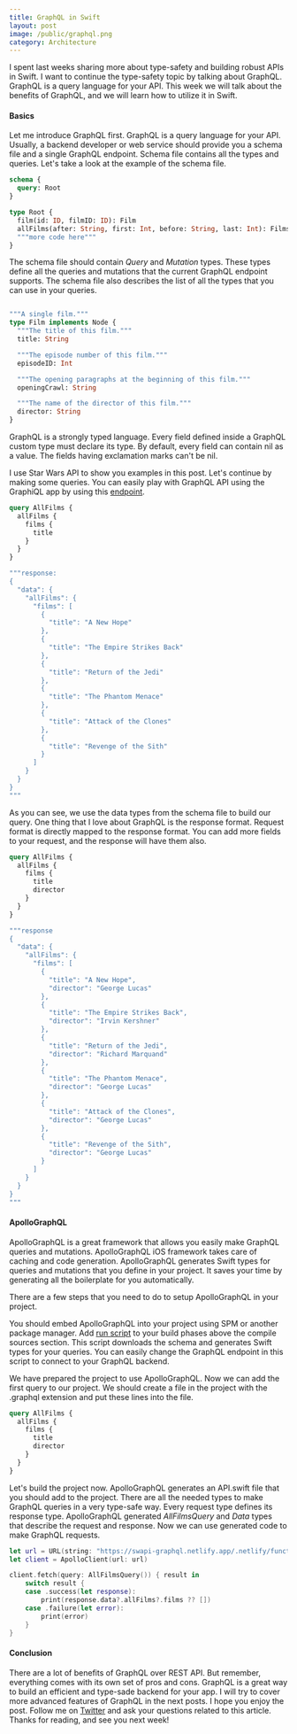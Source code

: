 ```yaml
---
title: GraphQL in Swift
layout: post
image: /public/graphql.png
category: Architecture
---
```


I spent last weeks sharing more about type-safety and building robust APIs in Swift. I want to continue the type-safety topic by talking about GraphQL. GraphQL is a query language for your API. This week we will talk about the benefits of GraphQL, and we will learn how to utilize it in Swift.

#### Basics
Let me introduce GraphQL first. GraphQL is a query language for your API. Usually, a backend developer or web service should provide you a schema file and a single GraphQL endpoint. Schema file contains all the types and queries. Let's take a look at the example of the schema file.

```graphql
schema {
  query: Root
}

type Root {
  film(id: ID, filmID: ID): Film
  allFilms(after: String, first: Int, before: String, last: Int): FilmsConnection
  """more code here"""
}
```

The schema file should contain *Query* and *Mutation* types. These types define all the queries and mutations that the current GraphQL endpoint supports. The schema file also describes the list of all the types that you can use in your queries.

```graphql

"""A single film."""
type Film implements Node {
  """The title of this film."""
  title: String

  """The episode number of this film."""
  episodeID: Int

  """The opening paragraphs at the beginning of this film."""
  openingCrawl: String

  """The name of the director of this film."""
  director: String
}
```

GraphQL is a strongly typed language. Every field defined inside a GraphQL custom type must declare its type. By default, every field can contain nil as a value. The fields having exclamation marks can't be nil.

I use Star Wars API to show you examples in this post. Let's continue by making some queries. You can easily play with GraphQL API using the GraphiQL app by using this [endpoint](https://swapi-graphql.netlify.app/.netlify/functions/index).

```graphql
query AllFilms {
  allFilms {
    films {
      title
    }
  }
}

"""response:
{
  "data": {
    "allFilms": {
      "films": [
        {
          "title": "A New Hope"
        },
        {
          "title": "The Empire Strikes Back"
        },
        {
          "title": "Return of the Jedi"
        },
        {
          "title": "The Phantom Menace"
        },
        {
          "title": "Attack of the Clones"
        },
        {
          "title": "Revenge of the Sith"
        }
      ]
    }
  }
}
"""
```

As you can see, we use the data types from the schema file to build our query. One thing that I love about GraphQL is the response format. Request format is directly mapped to the response format. You can add more fields to your request, and the response will have them also.

```graphql
query AllFilms {
  allFilms {
    films {
      title
      director
    }
  }
}

"""response
{
  "data": {
    "allFilms": {
      "films": [
        {
          "title": "A New Hope",
          "director": "George Lucas"
        },
        {
          "title": "The Empire Strikes Back",
          "director": "Irvin Kershner"
        },
        {
          "title": "Return of the Jedi",
          "director": "Richard Marquand"
        },
        {
          "title": "The Phantom Menace",
          "director": "George Lucas"
        },
        {
          "title": "Attack of the Clones",
          "director": "George Lucas"
        },
        {
          "title": "Revenge of the Sith",
          "director": "George Lucas"
        }
      ]
    }
  }
}
"""
```

#### ApolloGraphQL
ApolloGraphQL is a great framework that allows you easily make GraphQL queries and mutations. ApolloGraphQL iOS framework takes care of caching and code generation. ApolloGraphQL generates Swift types for queries and mutations that you define in your project. It saves your time by generating all the boilerplate for you automatically.

There are a few steps that you need to do to setup ApolloGraphQL in your project.

You should embed ApolloGraphQL into your project using SPM or another package manager.
Add [run script](https://gist.github.com/mecid/6b19cc006939855748604de16bf12eca) to your build phases above the compile sources section. This script downloads the schema and generates Swift types for your queries. You can easily change the GraphQL endpoint in this script to connect to your GraphQL backend.

We have prepared the project to use ApolloGraphQL. Now we can add the first query to our project. We should create a file in the project with the .graphql extension and put these lines into the file.

```graphql
query AllFilms {
  allFilms {
    films {
      title
      director
    }
  }
}
```

Let's build the project now. ApolloGraphQL generates an API.swift file that you should add to the project. There are all the needed types to make GraphQL queries in a very type-safe way. Every request type defines its response type. ApolloGraphQL generated *AllFilmsQuery* and *Data* types that describe the request and response. Now we can use generated code to make GraphQL requests.

```swift
let url = URL(string: "https://swapi-graphql.netlify.app/.netlify/functions/index")!
let client = ApolloClient(url: url)

client.fetch(query: AllFilmsQuery()) { result in
    switch result {
    case .success(let response):
        print(response.data?.allFilms?.films ?? [])
    case .failure(let error):
        print(error)
    }
}
```

#### Conclusion
There are a lot of benefits of GraphQL over REST API. But remember, everything comes with its own set of pros and cons. GraphQL is a great way to build an efficient and type-sade backend for your app. I will try to cover more advanced features of GraphQL in the next posts. I hope you enjoy the post. Follow me on [Twitter](https://twitter.com/mecid) and ask your questions related to this article. Thanks for reading, and see you next week!